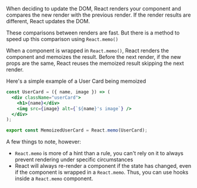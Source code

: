 When deciding to update the DOM, React renders your component and compares the new render with the previous render. If the render results are different, React updates the DOM.

These comparisons between renders are fast. But there is a method to speed up this comparison using `React.memo()`

When a component is wrapped in `React.memo()`, React renders the component and memoizes the result. Before the next render, if the new props are the same, React reuses the memoized result skipping the next render.

Here's a simple example of a User Card being memoized

```jsx
const UserCard = ({ name, image }) => (
  <div className="userCard">
    <h1>{name}</div>
    <img src={image} alt={`${name}'s image`} />
  </div>
);

export const MemoizedUserCard = React.memo(UserCard);
```

A few things to note, however:

  - `React.memo` is more of a hint than a rule, you can't rely on it to always prevent rendering under specific circumstances
  - React will always re-render a component if the state has changed, even if the component is wrapped in a `React.memo`. Thus, you can use hooks inside a `React.memo` component.